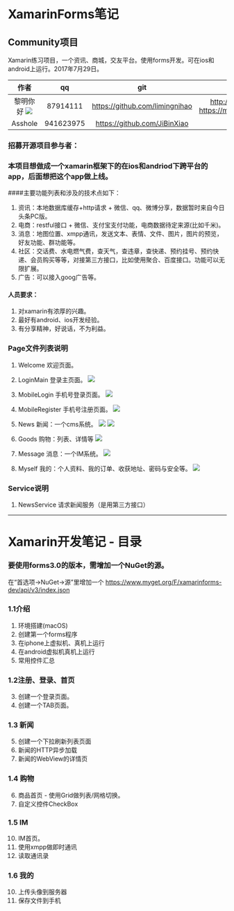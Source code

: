 

# XamarinForms笔记

## Community项目
Xamarin练习项目，一个资讯、商城，交友平台。使用forms开发。可在ios和android上运行。2017年7月29日。

| 作者   | qq  | git | 博客 |
| :---: | :-: | :-: | :-: |
| 黎明你好 ![](https://avatars0.githubusercontent.com/u/14088783?v=4&s=60 ) | 87914111 | https://github.com/limingnihao | http://limingnihao.iteye.com https://my.oschina.net/limingnihao | 
| Asshole | 941623975 | https://github.com/JiBinXiao |  |

### 招募开源项目参与者：
### 本项目想做成一个xamarin框架下的在ios和andriod下跨平台的app，后面想把这个app做上线。

####主要功能列表和涉及的技术点如下：
1. 资讯：本地数据库缓存+http请求 + 微信、qq、微博分享，数据暂时来自今日头条PC版。
2. 电商：restful接口 + 微信、支付宝支付功能，电商数据待定来源(比如千米)。
3. 消息：地图位置、xmpp通讯，发送文本、表情、文件、图片，图片的预览，好友功能、群功能等。
4. 社区：交话费、水电燃气费，查天气，查违章，查快递、预约挂号、预约快递、会员购买等等，对接第三方接口，比如使用聚合、百度接口。功能可以无限扩展。
5. 广告：可以接入goog广告等。

#### 人员要求：
1. 对xamarin有浓厚的兴趣。
2. 最好有android、ios开发经验。
3. 有分享精神，好说话，不为利益。

### Page文件列表说明
1. Welcome 欢迎页面。

2. LoginMain 登录主页面。
![](https://github.com/limingnihao/XamarinForms/blob/master/Printscreen/登录1.jpg)

3. MobileLogin 手机号登录页面。
![](https://github.com/limingnihao/XamarinForms/blob/master/Printscreen/登录2.jpg)

4. MobileRegister 手机号注册页面。
![](https://github.com/limingnihao/XamarinForms/blob/master/Printscreen/注册.jpg)

3. News 新闻：一个cms系统。
![](https://github.com/limingnihao/XamarinForms/blob/master/Printscreen/首页-新闻.jpg)
![](https://github.com/limingnihao/XamarinForms/blob/master/Printscreen/新闻-详情.jpg)


1. Goods 购物：列表、详情等
![](https://github.com/limingnihao/XamarinForms/blob/master/Printscreen/首页-购物.jpg)

4. Message 消息：一个IM系统。
![](https://github.com/limingnihao/XamarinForms/blob/master/Printscreen/首页-消息.jpg)

2. Myself 我的：个人资料、我的订单、收获地址、密码与安全等。
![](https://github.com/limingnihao/XamarinForms/blob/master/Printscreen/首页-我的.jpg)



### Service说明
1. NewsService 请求新闻服务（是用第三方接口）

--------------------
# Xamarin开发笔记 - 目录

### 要使用forms3.0的版本，需增加一个NuGet的源。
在“首选项->NuGet->源”里增加一个 https://www.myget.org/F/xamarinforms-dev/api/v3/index.json

### 1.1介绍
1. 环境搭建(macOS)
2. 创建第一个forms程序
3. 在iphone上虚拟机、真机上运行
4. 在android虚拟机真机上运行
3. 常用控件汇总

### 1.2注册、登录、首页
3. 创建一个登录页面。
4. 创建一个TAB页面。

### 1.3 新闻
5. 创建一个下拉刷新列表页面
8. 新闻的HTTP异步加载
8. 新闻的WebView的详情页

### 1.4 购物
6. 商品首页 - 使用Grid做列表/网格切换。
7. 自定义控件CheckBox

### 1.5 IM
10. IM首页。
11. 使用xmpp做即时通讯
10. 读取通讯录

### 1.6 我的
10. 上传头像到服务器
11. 保存文件到手机
